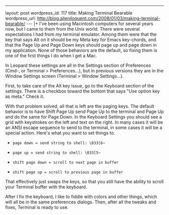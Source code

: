 --- 
layout: post
wordpress_id: 117
title: Making Terminal Bearable
wordpress_url: http://blog.alieniloquent.com/2008/01/03/making-terminal-bearable/
--- |+
I've been using Macintosh computers for several years now, but I came to them
from the Unix world. There were several expectations I had from my terminal
emulator. Among them were that the key that says Alt on it should be my Meta
key for Emacs key-chords, and that the Page Up and Page Down keys should page
up and page down in my application. None of those behaviors are the default,
so fixing them is one of the first things I do when I get a Mac.

In Leopard these settings are all in the Settings section of Preferences
(Cmd-, or Terminal > Preferences...), but in previous versions they are in the
Window Settings screen (Terminal > Window Settings...).

First, to take care of the Alt key issue, go to the Keyboard section of the
settings. There is a checkbox toward the bottom that says "Use option key as
meta." Check it.

With that problem solved, all that is left are the paging keys. The default
behavior is to have Shift Page Up send Page Up to the terminal and Page Up and
do the same for Page Down. In the Keyboard Settings you should see a grid with
keystrokes on the left and text on the right. In many cases it will be an ANSI
escape sequence to send to the terminal, in some cases it will be a special
action. Here's what you want to set things to.

  * `page down = send string to shell: \033[6~`

  * `page up = send string to shell: \033[5~`

  * `shift page down = scroll to next page in buffer`

  * `shift page up = scroll to previous page in buffer`

That effectively just swaps the keys, so that you still have the ability to
scroll your Terminal buffer with the keyboard.

After I fix the keyboard, I like to fiddle with colors and other things, which
will all be in the same preferences dialogs. Then, after all the tweaks and
fixes, Terminal is ready to use.

